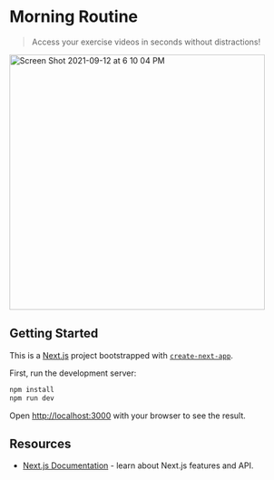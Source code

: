 # Morning Routine

> Access your exercise videos in seconds without distractions!

<img width="450" alt="Screen Shot 2021-09-12 at 6 10 04 PM" src="https://user-images.githubusercontent.com/301183/132994956-70f2d4eb-41d9-4d72-bc25-19cc2dd6e4ed.png">





## Getting Started
This is a [Next.js](https://nextjs.org/) project bootstrapped with [`create-next-app`](https://github.com/vercel/next.js/tree/canary/packages/create-next-app).

First, run the development server:

```bash
npm install
npm run dev
```

Open [http://localhost:3000](http://localhost:3000) with your browser to see the result.


## Resources
- [Next.js Documentation](https://nextjs.org/docs) - learn about Next.js features and API.

